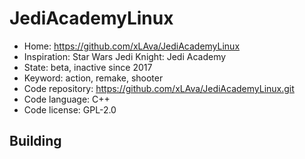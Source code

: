# JediAcademyLinux

- Home: https://github.com/xLAva/JediAcademyLinux
- Inspiration: Star Wars Jedi Knight: Jedi Academy
- State: beta, inactive since 2017
- Keyword: action, remake, shooter
- Code repository: https://github.com/xLAva/JediAcademyLinux.git
- Code language: C++
- Code license: GPL-2.0

## Building
